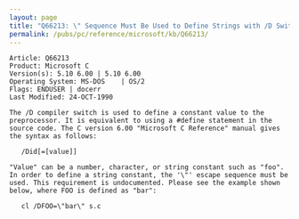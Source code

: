 ```yaml
---
layout: page
title: "Q66213: \" Sequence Must Be Used to Define Strings with /D Switch"
permalink: /pubs/pc/reference/microsoft/kb/Q66213/
---
```


	Article: Q66213
	Product: Microsoft C
	Version(s): 5.10 6.00 | 5.10 6.00
	Operating System: MS-DOS    | OS/2
	Flags: ENDUSER | docerr
	Last Modified: 24-OCT-1990
	
	The /D compiler switch is used to define a constant value to the
	preprocessor. It is equivalent to using a #define statement in the
	source code. The C version 6.00 "Microsoft C Reference" manual gives
	the syntax as follows:
	
	   /Did[=[value]]
	
	"Value" can be a number, character, or string constant such as "foo".
	In order to define a string constant, the '\"' escape sequence must be
	used. This requirement is undocumented. Please see the example shown
	below, where FOO is defined as "bar":
	
	   cl /DFOO=\"bar\" s.c
